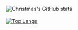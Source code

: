 ![Christmas's GitHub stats](https://github-readme-stats.vercel.app/api?username=Narakue&show_icons=true&theme=tokyonight)<br><br>
[![Top Langs](https://github-readme-stats.vercel.app/api/top-langs/?username=Narakue&layout=compact)](https://github.com/Narakue/github-readme-stats)
